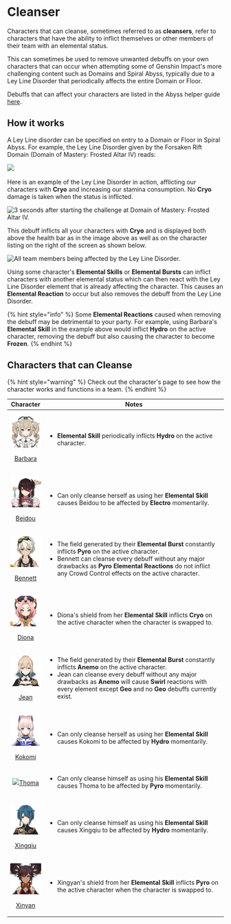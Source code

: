 # Cleanser

Characters that can cleanse, sometimes referred to as **cleansers**, refer to characters that have the ability to inflict themselves or other members of their team with an elemental status.

This can sometimes be used to remove unwanted debuffs on your own characters that can occur when attempting some of Genshin Impact's more challenging content such as Domains and Spiral Abyss, typically due to a Ley Line Disorder that periodically affects the entire Domain or Floor.

Debuffs that can affect your characters are listed in the Abyss helper guide [here](https://genshinhelper.gitbook.io/abyss/mechanics/debuffs).

## How it works

A Ley Line disorder can be specified on entry to a Domain or Floor in Spiral Abyss. For example, the Ley Line Disorder given by the Forsaken Rift Domain (Domain of Mastery: Frosted Altar IV) reads:

![](<../../.gitbook/assets/cleanse\_disorder copy.png>)

Here is an example of the Ley Line Disorder in action, afflicting our characters with **Cryo** and increasing our stamina consumption. No **Cryo** damage is taken when the status is inflicted.

![3 seconds after starting the challenge at Domain of Mastery: Frosted Altar IV.](../../.gitbook/assets/cleanse\_cryo\_leyline\_disorder.gif)

This debuff inflicts all your characters with **Cryo** and is displayed both above the health bar as in the image above as well as on the character listing on the right of the screen as shown below.

![All team members being affected by the Ley Line Disorder.](../../.gitbook/assets/cleanse\_party.png)

Using some character's **Elemental Skills** or **Elemental Bursts** can inflict characters with another elemental status which can then react with the Ley Line Disorder element that is already affecting the character. This causes an **Elemental Reaction** to occur but also removes the debuff from the Ley Line Disorder.

{% hint style="info" %}
Some **Elemental Reactions** caused when removing the debuff may be detrimental to your party. For example, using Barbara's **Elemental Skill** in the example above would inflict **Hydro** on the active character, removing the debuff but also causing the character to become **Frozen**.
{% endhint %}

## Characters that can Cleanse

{% hint style="warning" %}
Check out the character's page to see how the character works and functions in a team.
{% endhint %}

|                                                                Character                                                                | Notes                                                                                                                                                                                                                                                                                                                                                                                           |
| :-------------------------------------------------------------------------------------------------------------------------------------: | ----------------------------------------------------------------------------------------------------------------------------------------------------------------------------------------------------------------------------------------------------------------------------------------------------------------------------------------------------------------------------------------------- |
| <p><img src="../../.gitbook/assets/UI_AvatarIcon_Barbara.png" alt=""></p><p><a href="../../characters/hydro/barbara.md">Barbara</a></p> | <ul><li><strong>Elemental Skill</strong> periodically inflicts <strong>Hydro</strong> on the active character.</li></ul>                                                                                                                                                                                                                                                                        |
|  <p><img src="../../.gitbook/assets/UI_AvatarIcon_Beidou.png" alt=""></p><p><a href="../../characters/electro/beidou.md">Beidou</a></p> | <ul><li>Can only cleanse herself as using her <strong>Elemental Skill</strong> causes Beidou to be affected by <strong>Electro</strong> momentarily.</li></ul>                                                                                                                                                                                                                                  |
|  <p><img src="../../.gitbook/assets/UI_AvatarIcon_Bennett.png" alt=""></p><p><a href="../../characters/pyro/bennett.md">Bennett</a></p> | <ul><li>The field generated by their <strong>Elemental Burst</strong> constantly inflicts <strong>Pyro</strong> on the active character. </li><li>Bennett can cleanse every debuff without any major drawbacks as <strong>Pyro Elemental Reactions</strong> do not inflict any Crowd Control effects on the active character.</li></ul>                                                         |
|     <p><img src="../../.gitbook/assets/UI_AvatarIcon_Diona.png" alt=""></p><p><a href="../../characters/cryo/diona.md">Diona</a></p>    | <ul><li>Diona's shield from her <strong>Elemental Skill</strong> inflicts <strong>Cryo</strong> on the active character when the character is swapped to.</li></ul>                                                                                                                                                                                                                             |
|      <p><img src="../../.gitbook/assets/UI_AvatarIcon_Jean.png" alt=""></p><p><a href="../../characters/anemo/jean.md">Jean</a></p>     | <ul><li>The field generated by their <strong>Elemental Burst</strong> constantly inflicts <strong>Anemo</strong> on the active character.</li><li>Jean can cleanse every debuff without any major drawbacks as <strong>Anemo</strong> will cause <strong>Swirl</strong> reactions with every element except <strong>Geo</strong> and no <strong>Geo</strong> debuffs currently exist.</li></ul> |
|   <p><img src="../../.gitbook/assets/UI_AvatarIcon_Kokomi.png" alt=""></p><p><a href="../../characters/hydro/kokomi.md">Kokomi</a></p>  | <ul><li>Can only cleanse herself as using her <strong>Elemental Skill</strong> causes Kokomi to be affected by <strong>Hydro</strong> momentarily.</li></ul>                                                                                                                                                                                                                                    |
|                   ![](<../../.gitbook/assets/UI\_AvatarIcon\_Tohma (1).png>)[Thoma](../../characters/pyro/thoma-1.md)                   | <ul><li>Can only cleanse himself as using his <strong>Elemental Skill</strong> causes Thoma to be affected by <strong>Pyro</strong> momentarily.</li></ul>                                                                                                                                                                                                                                      |
| <p><img src="../../.gitbook/assets/UI_AvatarIcon_Xingqiu.png" alt=""></p><p><a href="../../characters/hydro/xingqiu.md">Xingqiu</a></p> | <ul><li>Can only cleanse himself as using his <strong>Elemental Skill</strong> causes Xingqiu to be affected by <strong>Hydro</strong> momentarily.</li></ul>                                                                                                                                                                                                                                   |
|   <p><img src="../../.gitbook/assets/UI_AvatarIcon_Xinyan.png" alt=""></p><p><a href="../../characters/pyro/xinyan.md">Xinyan</a></p>   | <ul><li>Xingyan's shield from her <strong>Elemental Skill</strong> inflicts <strong>Pyro</strong> on the active character when the character is swapped to.</li></ul>                                                                                                                                                                                                                           |
